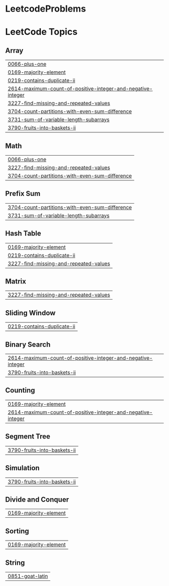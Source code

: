 # LeetcodeProblems
<!---LeetCode Topics Start-->
# LeetCode Topics
## Array
|  |
| ------- |
| [0066-plus-one](https://github.com/ARUNAS95/LeetcodeProblems/tree/master/0066-plus-one) |
| [0169-majority-element](https://github.com/ARUNAS95/LeetcodeProblems/tree/master/0169-majority-element) |
| [0219-contains-duplicate-ii](https://github.com/ARUNAS95/LeetcodeProblems/tree/master/0219-contains-duplicate-ii) |
| [2614-maximum-count-of-positive-integer-and-negative-integer](https://github.com/ARUNAS95/LeetcodeProblems/tree/master/2614-maximum-count-of-positive-integer-and-negative-integer) |
| [3227-find-missing-and-repeated-values](https://github.com/ARUNAS95/LeetcodeProblems/tree/master/3227-find-missing-and-repeated-values) |
| [3704-count-partitions-with-even-sum-difference](https://github.com/ARUNAS95/LeetcodeProblems/tree/master/3704-count-partitions-with-even-sum-difference) |
| [3731-sum-of-variable-length-subarrays](https://github.com/ARUNAS95/LeetcodeProblems/tree/master/3731-sum-of-variable-length-subarrays) |
| [3790-fruits-into-baskets-ii](https://github.com/ARUNAS95/LeetcodeProblems/tree/master/3790-fruits-into-baskets-ii) |
## Math
|  |
| ------- |
| [0066-plus-one](https://github.com/ARUNAS95/LeetcodeProblems/tree/master/0066-plus-one) |
| [3227-find-missing-and-repeated-values](https://github.com/ARUNAS95/LeetcodeProblems/tree/master/3227-find-missing-and-repeated-values) |
| [3704-count-partitions-with-even-sum-difference](https://github.com/ARUNAS95/LeetcodeProblems/tree/master/3704-count-partitions-with-even-sum-difference) |
## Prefix Sum
|  |
| ------- |
| [3704-count-partitions-with-even-sum-difference](https://github.com/ARUNAS95/LeetcodeProblems/tree/master/3704-count-partitions-with-even-sum-difference) |
| [3731-sum-of-variable-length-subarrays](https://github.com/ARUNAS95/LeetcodeProblems/tree/master/3731-sum-of-variable-length-subarrays) |
## Hash Table
|  |
| ------- |
| [0169-majority-element](https://github.com/ARUNAS95/LeetcodeProblems/tree/master/0169-majority-element) |
| [0219-contains-duplicate-ii](https://github.com/ARUNAS95/LeetcodeProblems/tree/master/0219-contains-duplicate-ii) |
| [3227-find-missing-and-repeated-values](https://github.com/ARUNAS95/LeetcodeProblems/tree/master/3227-find-missing-and-repeated-values) |
## Matrix
|  |
| ------- |
| [3227-find-missing-and-repeated-values](https://github.com/ARUNAS95/LeetcodeProblems/tree/master/3227-find-missing-and-repeated-values) |
## Sliding Window
|  |
| ------- |
| [0219-contains-duplicate-ii](https://github.com/ARUNAS95/LeetcodeProblems/tree/master/0219-contains-duplicate-ii) |
## Binary Search
|  |
| ------- |
| [2614-maximum-count-of-positive-integer-and-negative-integer](https://github.com/ARUNAS95/LeetcodeProblems/tree/master/2614-maximum-count-of-positive-integer-and-negative-integer) |
| [3790-fruits-into-baskets-ii](https://github.com/ARUNAS95/LeetcodeProblems/tree/master/3790-fruits-into-baskets-ii) |
## Counting
|  |
| ------- |
| [0169-majority-element](https://github.com/ARUNAS95/LeetcodeProblems/tree/master/0169-majority-element) |
| [2614-maximum-count-of-positive-integer-and-negative-integer](https://github.com/ARUNAS95/LeetcodeProblems/tree/master/2614-maximum-count-of-positive-integer-and-negative-integer) |
## Segment Tree
|  |
| ------- |
| [3790-fruits-into-baskets-ii](https://github.com/ARUNAS95/LeetcodeProblems/tree/master/3790-fruits-into-baskets-ii) |
## Simulation
|  |
| ------- |
| [3790-fruits-into-baskets-ii](https://github.com/ARUNAS95/LeetcodeProblems/tree/master/3790-fruits-into-baskets-ii) |
## Divide and Conquer
|  |
| ------- |
| [0169-majority-element](https://github.com/ARUNAS95/LeetcodeProblems/tree/master/0169-majority-element) |
## Sorting
|  |
| ------- |
| [0169-majority-element](https://github.com/ARUNAS95/LeetcodeProblems/tree/master/0169-majority-element) |
## String
|  |
| ------- |
| [0851-goat-latin](https://github.com/ARUNAS95/LeetcodeProblems/tree/master/0851-goat-latin) |
<!---LeetCode Topics End-->